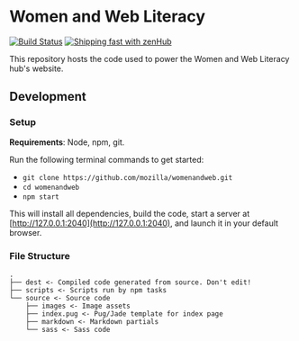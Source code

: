 # Women and Web Literacy

[![Build Status](https://travis-ci.org/mozilla/womenandweb.svg)](https://travis-ci.org/mozilla/womenandweb)
[![Shipping fast with zenHub](https://raw.githubusercontent.com/ZenHubIO/support/master/zenhub-badge.png)](https://zenhub.com)

This repository hosts the code used to power the Women and Web Literacy hub's website.

## Development

### Setup

**Requirements**: Node, npm, git.

Run the following terminal commands to get started:

- `git clone https://github.com/mozilla/womenandweb.git`
- `cd womenandweb`
- `npm start`

This will install all dependencies, build the code, start a server at [http://127.0.0.1:2040](http://127.0.0.1:2040), and launch it in your default browser.

### File Structure

```
.
├── dest <- Compiled code generated from source. Don't edit!
├── scripts <- Scripts run by npm tasks
└── source <- Source code
    ├── images <- Image assets
    ├── index.pug <- Pug/Jade template for index page
    ├── markdown <- Markdown partials
    └── sass <- Sass code
```
